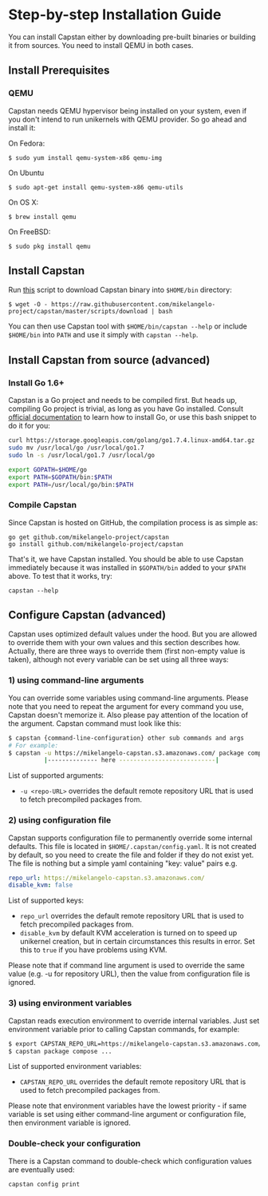 # Step-by-step Installation Guide

You can install Capstan either by downloading pre-built binaries or building it
from sources. You need to install QEMU in both cases.


## Install Prerequisites

### QEMU
Capstan needs QEMU hypervisor being installed on your system, even if you don't intend to
run unikernels with QEMU provider. So go ahead and install it:

On Fedora:

```
$ sudo yum install qemu-system-x86 qemu-img
```

On Ubuntu

```
$ sudo apt-get install qemu-system-x86 qemu-utils
```

On OS X:

```
$ brew install qemu
```

On FreeBSD:

```
$ sudo pkg install qemu
```

## Install Capstan
Run [this](https://raw.githubusercontent.com/mikelangelo-project/capstan/master/scripts/download)
script to download Capstan binary into `$HOME/bin` directory:
```
$ wget -O - https://raw.githubusercontent.com/mikelangelo-project/capstan/master/scripts/download | bash
```
You can then use Capstan tool with `$HOME/bin/capstan --help` or include `$HOME/bin` into `PATH` and
use it simply with `capstan --help`.

## Install Capstan from source (advanced)

### Install Go 1.6+
Capstan is a Go project and needs to be compiled first. But heads up, compiling Go project is trivial,
as long as you have Go installed. Consult [official documentation](https://golang.org/doc/install)
to learn how to install Go, or use this bash snippet to do it for you:
```bash
curl https://storage.googleapis.com/golang/go1.7.4.linux-amd64.tar.gz | sudo tar xz -C /usr/local
sudo mv /usr/local/go /usr/local/go1.7
sudo ln -s /usr/local/go1.7 /usr/local/go

export GOPATH=$HOME/go
export PATH=$GOPATH/bin:$PATH
export PATH=/usr/local/go/bin:$PATH
```

### Compile Capstan
Since Capstan is hosted on GitHub, the compilation process is as simple as:
```
go get github.com/mikelangelo-project/capstan
go install github.com/mikelangelo-project/capstan
```
That's it, we have Capstan installed. You should be able to use Capstan immediately because it was
installed in `$GOPATH/bin` added to your `$PATH` above. To test that it works, try:
```
capstan --help
```

## Configure Capstan (advanced)
Capstan uses optimized default values under the hood. But you are allowed to override them with
your own values and this section describes how. Actually, there are three ways to override them
(first non-empty value is taken), although not every variable can be set using all three ways:

### 1) using command-line arguments
You can override some variables using command-line arguments. Please note that you need to repeat
the argument for every command you use, Capstan doesn't memorize it. Also please pay attention of
the location of the argument. Capstan command must look like this:
```bash
$ capstan {command-line-configuration} other sub commands and args
# For example:
$ capstan -u https://mikelangelo-capstan.s3.amazonaws.com/ package compose img1 --size 10GB
          |-------------- here ---------------------------|
```

List of supported arguments:

* `-u <repo-URL>` overrides the default remote repository URL that is used to fetch precompiled
packages from.

### 2) using configuration file
Capstan supports configuration file to permanently override some internal defaults. This file is
located in `$HOME/.capstan/config.yaml`. It is not created by default, so you need to create the file
and folder if they do not exist yet. The file is nothing but a simple yaml containing "key: value"
pairs e.g.
```yaml
repo_url: https://mikelangelo-capstan.s3.amazonaws.com/
disable_kvm: false
```
List of supported keys:

* `repo_url` overrides the default remote repository URL that is used to fetch precompiled
packages from.
* `disable_kvm` by default KVM acceleration is turned on to speed up unikernel creation, but in
certain circumstances this results in error. Set this to `true` if you have problems using KVM.

Please note that if command line argument is used to override the same value (e.g. -u for repository
URL), then the value from configuration file is ignored.

### 3) using environment variables
Capstan reads execution environment to override internal variables. Just set environment variable
prior to calling Capstan commands, for example:
```bash
$ export CAPSTAN_REPO_URL=https://mikelangelo-capstan.s3.amazonaws.com/
$ capstan package compose ...
```

List of supported environment variables:

* `CAPSTAN_REPO_URL` overrides the default remote repository URL that is used to fetch precompiled
packages from.

Please note that environment variables have the lowest priority - if same variable is set using either
command-line argument or configuration file, then environment variable is ignored.

### Double-check your configuration
There is a Capstan command to double-check which configuration values are eventually used:
```
capstan config print
```








